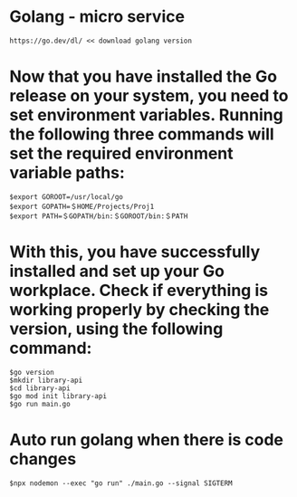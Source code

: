 # Golang - micro service

```
https://go.dev/dl/ << download golang version
```

# Now that you have installed the Go release on your system, you need to set environment variables. Running the following three commands will set the required environment variable paths:

```
$export GOROOT=/usr/local/go 
$export GOPATH=＄HOME/Projects/Proj1  
$export PATH=＄GOPATH/bin:＄GOROOT/bin:＄PATH
```

# With this, you have successfully installed and set up your Go workplace. Check if everything is working properly by checking the version, using the following command:

```
$go version
$mkdir library-api
$cd library-api
$go mod init library-api
$go run main.go
```

# Auto run golang when there is code changes

```
$npx nodemon --exec "go run" ./main.go --signal SIGTERM
```
